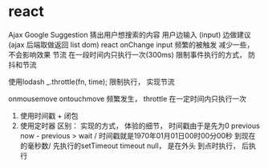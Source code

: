 # react

Ajax Google Suggestion
猜出用户想搜索的内容
用户边输入 (input) 边做建议(ajax 后端取做返回 list dom)
react onChange input
频繁的被触发 减少一些， 不会影响效果
节流 在一段时间内只执行一次(300ms)
限制事件执行的方式， 防抖和节流

使用lodash _.throttle(fn, time); 限制执行， 实现节流

onmousemove ontouchmove 频繁发生，
throttle 在一定时间内只执行一次

1. 使用时间戳 + 闭包
2. 使用定时器
  区别： 实现的方式， 体验的细节， 时间戳由于是先为0 previous now - previous > wait 
  / 时间戳就是1970年01月01日00时00分00秒 到现在的毫秒数/
  先执行的setTimeout timeout null，
  是在外头 到点时执行， 后执行

